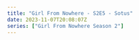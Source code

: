 ```yaml
---
title: "Girl From Nowhere - S2E5 - Sotus"
date: 2023-11-07T20:08:07Z
series: ["Girl From Nowhere Season 2"]
---
```



<mux-player stream-type="on-demand"
  src="https://kp3d-my.sharepoint.com/personal/ryoo_kp3d_onmicrosoft_com/_layouts/15/download.aspx?share=EQWdykIRQ6RMm7WZferXM8QBoQs4oRYgA1bJAcwzhd4mHA" prefer-playback="mse" controls>
  </mux-player>
  
  
  <script src="https://cdn.jsdelivr.net/npm/@mux/mux-player"></script>
  
 <script type="application/ld+json">
 {
  "@context": "https://schema.org/",
  "@type": "VideoObject",
  "name": "Girl From Nowhere - S2E5 - Sotus",
  "contentUrl": "https://stream.mux.com/7wXtpOyeGx3ltoKecSyrv02U5qFsArBbYVJf00bnWrB00k.m3u8",
  "thumbnailUrl": "https://www.themoviedb.org/t/p/original/zcYqSMR4PcD4zFnVuXIGgt2Qi5.jpg?width=314&fit_mode=preserve&time=25",
  "uploadDate": "2023-11-07T20:08:07Z",
}

</script>


